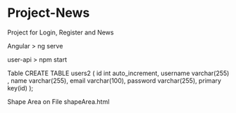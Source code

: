 # Project-News
Project for Login, Register and News

Angular > ng serve

user-api > npm start 


Table 
CREATE TABLE users2 (
	id int auto_increment,
	username varchar(255) ,
	name varchar(255),
	email varchar(100),
	password varchar(255),
	primary key(id)
);



Shape Area on File shapeArea.html 
